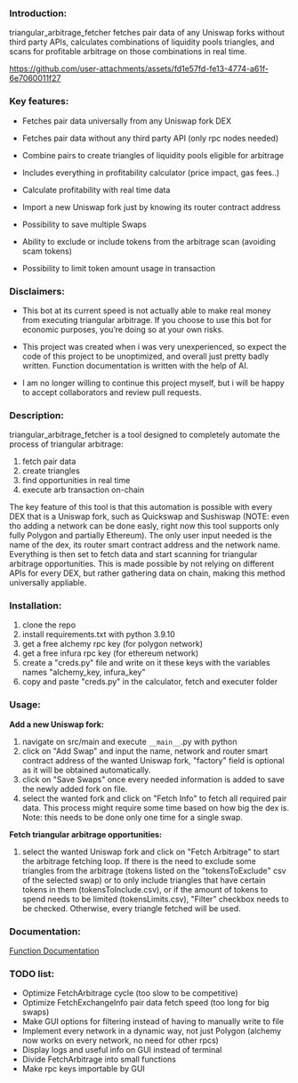 ### Introduction:
triangular_arbitrage_fetcher fetches pair data of any Uniswap forks without
third party APIs, calculates combinations of liquidity pools triangles, and scans
for profitable arbitrage on those combinations in real time.

https://github.com/user-attachments/assets/fd1e57fd-fe13-4774-a61f-6e7060011f27

### Key features:
- Fetches pair data universally from any Uniswap fork DEX

- Fetches pair data without any third party API (only rpc nodes needed)

- Combine pairs to create triangles of liquidity pools eligible for arbitrage

- Includes everything in profitability calculator (price impact, gas fees..)

- Calculate profitability with real time data

- Import a new Uniswap fork just by knowing its router contract address

- Possibility to save multiple Swaps

- Ability to exclude or include tokens from the arbitrage scan (avoiding scam tokens)

- Possibility to limit token amount usage in transaction
### Disclaimers:
- This bot at its current speed is not actually able to make real money from executing triangular arbitrage. If you choose to use this bot for economic purposes, you’re doing so at your own risks.

- This project was created when i was very unexperienced, so expect the code of this project to be unoptimized, and overall just pretty badly written. Function documentation is written with the help of AI.

- I am no longer willing to continue this project myself, but i will be happy to accept collaborators and review pull requests.
### Description:
triangular_arbitrage_fetcher is a tool designed to completely automate the process
of triangular arbitrage:
1. fetch pair data
2. create triangles
3. find opportunities in real time
4. execute arb transaction on-chain

The key feature of this tool is that this automation is possible
with every DEX that is a Uniswap fork, such as Quickswap
and Sushiswap (NOTE: even tho adding a network can be done easly, right now this tool supports only fully Polygon and partially Ethereum). The only user input needed is the name of the
dex, its router smart contract address and the network name. Everything is then
set to fetch data and start scanning for triangular arbitrage
opportunities.
This is made possible by not relying on different APIs for
every DEX, but rather gathering data on chain, making this method universally appliable.

### Installation:

1. clone the repo
2. install requirements.txt with python 3.9.10
2. get a free alchemy rpc key (for polygon network)
3. get a free infura rpc key (for ethereum network)
5. create a "creds.py" file and write on it these keys with the variables names "alchemy_key, infura_key"
6. copy and paste "creds.py" in the calculator, fetch and executer folder

### Usage:
**Add a new Uniswap fork:**
1. navigate on src/main and execute `__main__`.py with python
2. click on "Add Swap" and input the name, network and router
smart contract address of the wanted Uniswap fork, "factory" field is
optional as it will be obtained automatically.
3. click on "Save Swaps" once every needed information is added to save the newly added fork on file.
4. select the wanted fork and click on "Fetch Info" to fetch all required pair data. This
process might require some time based on how big the dex is. 
Note: this needs to be done only one time for a single swap.

**Fetch triangular arbitrage opportunities:**
1. select the wanted Uniswap fork and click on "Fetch Arbitrage" to start the arbitrage fetching loop. 
If there is the need to exclude some triangles from the arbitrage
   (tokens listed on the "tokensToExclude" csv of the selected
swap) or to only include triangles that have certain tokens
in them (tokensToInclude.csv), or if the amount of tokens to
spend needs to be limited (tokensLimits.csv), "Filter" checkbox needs to be checked.
Otherwise, every triangle fetched will be used.

### Documentation:

[Function Documentation](docs/docs.md)

### TODO list:

- Optimize FetchArbitrage cycle (too slow to be competitive)
- Optimize FetchExchangeInfo pair data fetch speed (too long for big swaps)
- Make GUI options for filtering instead of having to manually write to file
- Implement every network in a dynamic way, not just Polygon (alchemy now works on every network, no need for other rpcs)
- Display logs and useful info on GUI instead of terminal
- Divide FetchArbitrage into small functions
- Make rpc keys importable by GUI
